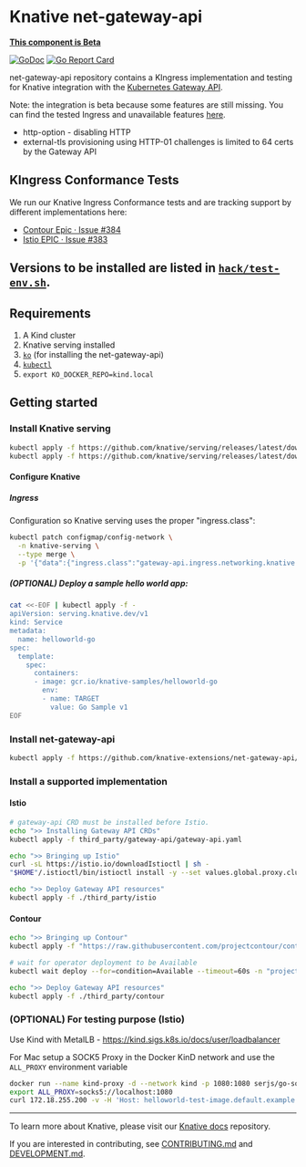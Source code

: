 # Knative net-gateway-api
**[This component is Beta](https://github.com/knative/community/tree/main/mechanics/MATURITY-LEVELS.md)**

[![GoDoc](https://godoc.org/knative-sandbox.dev/net-gateway-api?status.svg)](https://godoc.org/knative.dev/net-gateway-api)
[![Go Report Card](https://goreportcard.com/badge/knative-sandbox/net-gateway-api)](https://goreportcard.com/report/knative-sandbox/net-gateway-api)

net-gateway-api repository contains a KIngress implementation and testing for Knative integration with the [Kubernetes Gateway API](https://gateway-api.sigs.k8s.io/).

Note: the integration is beta because some features are still missing. You can find the tested Ingress and unavailable features [here](docs/test-version.md).

- http-option - disabling HTTP
- external-tls provisioning using HTTP-01 challenges is limited to 64 certs by the Gateway API


## KIngress Conformance Tests

We run our Knative Ingress Conformance tests and are tracking support by different implementations here:

- [Contour Epic · Issue #384](https://github.com/knative-sandbox/net-gateway-api/issues/384)
- [Istio EPIC · Issue #383](https://github.com/knative-sandbox/net-gateway-api/issues/383)

Versions to be installed are listed in [`hack/test-env.sh`](hack/test-env.sh).
---
## Requirements
1. A Kind cluster
1. Knative serving installed
2. [`ko`](https://github.com/ko-build/ko) (for installing the net-gateway-api)
3. [`kubectl`](https://kubernetes.io/docs/tasks/tools/install-kubectl/)
4. `export KO_DOCKER_REPO=kind.local`

## Getting started
### Install Knative serving
```bash
kubectl apply -f https://github.com/knative/serving/releases/latest/download/serving-crds.yaml
kubectl apply -f https://github.com/knative/serving/releases/latest/download/serving-core.yaml
```

#### Configure Knative
##### Ingress
Configuration so Knative serving uses the proper "ingress.class":

```bash
kubectl patch configmap/config-network \
  -n knative-serving \
  --type merge \
  -p '{"data":{"ingress.class":"gateway-api.ingress.networking.knative.dev"}}'
```

##### (OPTIONAL) Deploy a sample hello world app:
```bash
cat <<-EOF | kubectl apply -f -
apiVersion: serving.knative.dev/v1
kind: Service
metadata:
  name: helloworld-go
spec:
  template:
    spec:
      containers:
      - image: gcr.io/knative-samples/helloworld-go
        env:
        - name: TARGET
          value: Go Sample v1
EOF
```

### Install net-gateway-api
```bash
kubectl apply -f https://github.com/knative-extensions/net-gateway-api/releases/latest/download/net-gateway-api.yaml
```

### Install a supported implementation
#### Istio
```bash
# gateway-api CRD must be installed before Istio.
echo ">> Installing Gateway API CRDs"
kubectl apply -f third_party/gateway-api/gateway-api.yaml

echo ">> Bringing up Istio"
curl -sL https://istio.io/downloadIstioctl | sh -
"$HOME"/.istioctl/bin/istioctl install -y --set values.global.proxy.clusterDomain="${CLUSTER_SUFFIX}"

echo ">> Deploy Gateway API resources"
kubectl apply -f ./third_party/istio
```

#### Contour
```bash
echo ">> Bringing up Contour"
kubectl apply -f "https://raw.githubusercontent.com/projectcontour/contour/${CONTOUR_VERSION}/examples/render/contour-gateway-provisioner.yaml"

# wait for operator deployment to be Available
kubectl wait deploy --for=condition=Available --timeout=60s -n "projectcontour" contour-gateway-provisioner

echo ">> Deploy Gateway API resources"
kubectl apply -f ./third_party/contour
```

### (OPTIONAL) For testing purpose (Istio)

Use Kind with MetalLB - https://kind.sigs.k8s.io/docs/user/loadbalancer

For Mac setup a SOCK5 Proxy in the Docker KinD network and use the `ALL_PROXY`
environment variable

```bash
docker run --name kind-proxy -d --network kind -p 1080:1080 serjs/go-socks5-proxy
export ALL_PROXY=socks5://localhost:1080
curl 172.18.255.200 -v -H 'Host: helloworld-test-image.default.example.com'
```

---

To learn more about Knative, please visit our
[Knative docs](https://github.com/knative/docs) repository.

If you are interested in contributing, see [CONTRIBUTING.md](./CONTRIBUTING.md)
and [DEVELOPMENT.md](./DEVELOPMENT.md).
